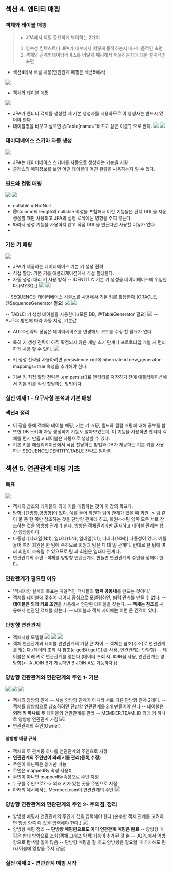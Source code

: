 ## 섹션 4. 엔티티 매핑

### 객체와 테이블 매핑
>- JPA에서 제일 중요하게 봐야하는 2가지
> 1. 영속성 컨텍스트나 JPA가 내부에서 어떻게 동작하는지 매커니즘적인 측면
> 2. 객체와 관계형데이터베이스를 어떻게 매핑해서 사용하는지에 대한 설계적인 측면

- 섹션4에서 배울 내용(연관관계 매핑은 섹션5에서)

![](https://i.imgur.com/wN1oYRi.png)

- 객체와 테이블 매핑

![](https://i.imgur.com/Z7Hdu1d.png)

- JPA가 엔티티 객체를 생성할 때 기본 생성자를 시용하므로 이 생성자는 반드시 있어야 한다.
- 테이블명을 바꾸고 싶으면 @Table(name="바꾸고 싶은 이름") 으로 한다.
 ![](https://i.imgur.com/1KxB7RJ.png)
![](https://i.imgur.com/HtI6rO4.png)


### 데이터베이스 스키마 자동 생성
![](https://i.imgur.com/hUXPdLr.png)
 - JPA는 데이터베이스 스키마를 자동으로 생성하는 기능을 지원
 - 클래스의 매핑정보를 보면 어떤 테이블에 어떤 컬럼을 사용하는지 알 수 있다.

### 필드와 컬럼 매핑
  ![](https://i.imgur.com/IjnFamc.png)
  ![](https://i.imgur.com/5uK3Ug2.png)
 - nullable = NotNull 
 - @Column의 length와 nullable 속성을 포함해서 이런 기능들은 단지 DDL을 자동생성할 때만 사용되고 JPA의 실행 로직에는 영향을 주지 않는다.
 - 따라서 생성 기능을 사용하지 않고 직접 DDL을 만든다면 사용할 이유가 없다.
 - 
### 기본 키 매핑
 ![](https://i.imgur.com/KHPWRSl.png)
 - JPA가 제공하는 데이터베이스 기본 키 생성 젼략
 - 직접 할당: 기본 키를 애플리케이션에서 직접 할당한다.
 - 자동 생성: 대리 키 사용 방식
 -- IDENTITY: 기본 키 생성을 데이터베이스에 위임한다.(MYSQL)
 ![](https://i.imgur.com/agYewoo.png)
 ![](https://i.imgur.com/pszBKgq.png)

 -- SEQUENCE: 데이터베이스 시퀀스를 사용해서 기본 키를 할당한다.(ORACLE, @SequenceGenerator 필요)
 ![](https://i.imgur.com/Ws0RrPT.png)
 ![](https://i.imgur.com/D7eSTGQ.png)

 -- TABLE: 키 생성 테이블을 사용한다.(모든 DB, @TableGenerator 필요)
 ![](https://i.imgur.com/ph5zszp.png)
 -- AUTO: 방언에 따라 자동 지정, 기본값
 - AUTO전략의 장점은 데이터베이스를 변경해도 코드를 수정 할 필요가 없다.
 - 특히 키 생성 젼략이 아직 확정되지 않은 개발 초기 단계나 프로토타입 개발 시 편리하게 사용 할 수 있다.
 ![](https://i.imgur.com/F5tFgm3.png)


 - 키 생성 전략을 사용하려면 persistence.xml에 hibernate.id.new_generator-mappings=true 속성을 추가해야 한다.
 - 기본 키 직접 할당 전략은 .em.persist()로 엔티티를 저장하기 전에 애플리케이션에서 기본 키를 직접 할당하는 방법이다


### 실전 예제 1 - 요구사항 분석과 기본 매핑

### 섹션4 정리
 - 이 장을 통해 객체와 테이블 매핑, 기본 키 매핑, 필드와 컬럼 매핑에 대해 공부를 함
 - 또한 DB 스키마 자동 생성하기 기능도 알아보았는데, 이 기능을 사용하면 엔티티 객체를 먼저 만들고 테이블은 자동으로 생성할 수 있다.
 - 기본 키를 애플리케이션에서 직접 할당하는 방법과 DB가 제공하는 기본 키를 사용하는 SEQUENCE,IDENTITY,TABLE 전략도 알아봄

## 섹션 5. 연관관계 매핑 기초

### 목표
![](https://i.imgur.com/chhJur3.png)
- 객체의 참조와 테이블의 외래 키를 매핑하는 것이 이 장의 목표다.
- 방향: [단방향,양방향]이 있다. 예를 들어 회원과 팀이 관계가 있을 때 회원 -> 팀 같이 둘 중 한 쪾만 참조하는 것을 단방향 관계라 하고, 회원<->팀 양쪽 모두 서로 참조하는 것을 양방향 관계라 한다. 방향은 객체관계에만 존재하고 테이블 관계는 항상 양방향이다.
- 다중성: [다대일(N:1), 일대다(1:N), 일대일(1:1), 다대다(N:M)] 다중성이 있다. 예를 들어 여러 회원은 한 팀에 속하므로 회원과 팀은 다 대 일 관계다. 반대로 한 팀에 여러 회원이 소속될 수 있으므로 팀 과 회원은 일대다 관계다.
- 연관관계의 주인 : 객체를 양방향 연관관계로 만들면 연관관계의 주인을 정해야 한다.

### 연관관계가 필요한 이유
 - '객체지향 설계의 목표는 자율적인 객체들의 <strong>협력 공동체</strong>를 만드는 것이다.'
 - 객체를 테이블에 맞추어 데이터 중심으로 모델링하면, 협력 관계를 만들 수 없다.
 -- <strong>테이블은 외래 키로 조인</strong>을 사용해서 연관된 테이블을 찾는다.
 -- <strong>객체는 참조</strong>를 사용해서 연관된 객체를 찾는다.
 -- 테이블과 객체 사이에는 이런 큰 간격이 있다.

### 단방향 연관관계
- 객체지향 모델링
![](https://i.imgur.com/HvHG8EV.png)
![](https://i.imgur.com/CiNxEHl.png)
![](https://i.imgur.com/yTtApSd.png)
- 객체 연관관계와 테이블 연관관계의 가장 큰 차이
-- 객체는 참조(주소)로 연관관계를 맺는다.(데이터 조회 시 참조(a.getB().getC()를 사용, 연관관계는 단방향)
-- 테이블은 외래 키로 연관관계를 맺는다.(데이터 조회 시 JOIN을 사용, 연관관계는 양방향(<- A JOIN B가 가능하면 B JOIN A도 가능하다.))
### 양방향 연관관계와 연관관계의 주인 1- 기본
![](https://i.imgur.com/xvEpIFf.png)
![](https://i.imgur.com/eR0Q3kk.png)
![](https://i.imgur.com/UjW0vm6.png)
- 객체의 양방향 관계
-- 사실 양방향 관계가 아니라 서로 다른 단방향 관계 2개다.
-- 객체를 양방향으로 참조하려면 단방향 연관관계를 2개 만들어야 한다
-- 테이블은 <strong>외래 키 하나</strong>로 두 테이블의 연관관계를 관리
-- MEMBER.TEAM_ID 외래 키 하나로 양방향 연관관계 가짐
![](https://i.imgur.com/BldKxaM.png)
- 연관관계의 주인(Owner)
#### 양방향 매핑 규칙
- 객체의 두 관계중 하나를 연관관계의 주인으로 지정
- <strong>연관관계의 주인만이 외래 키를 관리(등록,수정)</strong>
- 주인이 아닌쪽은 읽기만 가능
- 주인은 mappedBy 속성 사용X
- 주인이 아니면 mappedBy속성으로 주인 지정
- 누구를 주인으로? -> 외래 키가 있는 곳을 주인으로 지정
- 아래의 예시에서는 Member.team이 연관관계의 주인
![](https://i.imgur.com/xBfbfiw.png)

### 양방향 연관관계와 연관관계의 주인 2- 주의점, 정리
- 양방향 매핑시 연관관계의 주인에 값을 입력해야 한다.(순수한 객체 관계를 고려하면 항상 양쪽 다 값을 입력해야 한다.)
![](https://i.imgur.com/c5OWO5J.png)
- 양방향 매핑 정리
-- <strong>단방향 매핑만으로도 이미 연관관계 매핑은 완료</strong>
-- 양방향 매핑은 반대 방향으로 조회(객체 그래프 탐색)기능이 추가된 것 뿐
-- JQPL에서 역방향으로 탐색할 일이 많음
-- 단방향 매핑을 잘 하고 양방향은 필요할 때 추가해도 됨(테이블에 영향을 주지 않음)
### 실전 예제 2 - 연관관계 매핑 시작

